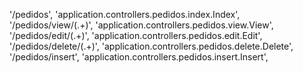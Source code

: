 '/pedidos', 'application.controllers.pedidos.index.Index',
'/pedidos/view/(.+)', 'application.controllers.pedidos.view.View',
'/pedidos/edit/(.+)', 'application.controllers.pedidos.edit.Edit',
'/pedidos/delete/(.+)', 'application.controllers.pedidos.delete.Delete',
'/pedidos/insert', 'application.controllers.pedidos.insert.Insert',